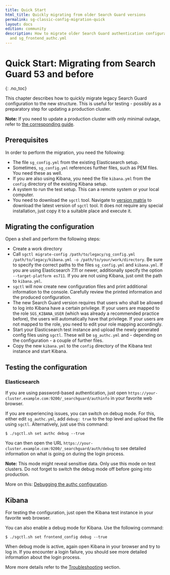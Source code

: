 ```yaml
---
title: Quick Start
html_title: Quickly migrating from older Search Guard versions
permalink: sg-classic-config-migration-quick
layout: docs
edition: community
description: How to migrate older Search Guard authentication configurations to sg_authc.yml
  and sg_frontend_authc.yml
---
```

<!---
Copyright 2022 floragunn GmbH
-->

# Quick Start: Migrating from Search Guard 53 and before
{: .no_toc}

This chapter describes how to quickly migrate legacy Search Guard configuration to the new structure. This is useful for testing - possibly as a preparatory step for updating a production cluster.

**Note:** If you need to update a production cluster with only minimal outage, refer to [the corresponding guide](sg-classic-config-migration-prod).

## Prerequisites

In order to perform the migration, you need the following:

- The file `sg_config.yml` from the existing Elasticsearch setup.
- Sometimes, `sg_config.yml` references further files, such as PEM files. You need these as well.
- If you are also using Kibana, you need the file `kibana.yml` from the `config` directory of the existing Kibana setup.
- A system to run the test setup. This can a remote system or your local computer. 
- You need to download the `sgctl` tool. Navigate to [version matrix](https://docs.search-guard.com/latest/search-guard-versions) to download the latest version of `sgctl` tool. It does not require any special installation, just copy it to a suitable place and execute it.

## Migrating the configuration

Open a shell and perform the following steps:

- Create a work directory 
- Call `sgctl migrate-config /path/to/legacy/sg_config.yml /path/to/legacy/kibana.yml -o /path/to/your/work/directory`. Be sure to specify the correct paths to the files `sg_config.yml` and `kibana.yml`. If you are using Elasticsearch 7.11 or newer, additionally specify the option `--target-platform es711`. If you are not using Kibana, just omit the path to  `kibana.yml`.
- `sgctl` will now create new configuration files and print additional information to the console. Carefully review the printed information and the produced configuration.
- The new Search Guard version requires that users who shall be allowed to log into Kibana have a certain privilege. If your users are mapped to the role `SGS_KIBANA_USER` (which was already a recommended practice before), the users will automatically have that privilege. If your users are not mapped to the role, you need to edit your role mapping accordingly.
- Start your Elasticsearch test instance and upload the newly generated config files using `sgctl`. These will be `sg_authc.yml` and - depending on the configuration - a couple of further files. 
- Copy the new `kibana.yml` to the `config` directory of the Kibana test instance and start Kibana.

## Testing the configuration

### Elasticsearch

If you are using password-based authentication, just open `https://your-cluster.example.com:9200/_searchguard/authinfo` in your favorite web browser. 

If you are experiencing issues, you can switch on debug mode. For this, either edit `sg_authc.yml`, add `debug: true` to the top level and upload the file using `sgctl`. Alternatively, just use this command:

```
$ ./sgctl.sh set authc debug --true
```

You can then open the URL `https://your-cluster.example.com:9200/_searchguard/auth/debug` to see detailed information on what is going on during the login process.

**Note:** This mode might reveal sensitive data. Only use this mode on test clusters. Do not forget to switch the debug mode off before going into production.

More on this: [Debugging the authc configuration](authentication-authorization-configuration#mapping-user-information).

## Kibana

For testing the configuration, just open the Kibana test instance in your favorite web browser. 

You can also enable a debug mode for Kibana. Use the following command:

```
$ ./sgctl.sh set frontend_config debug --true
```

When debug mode is active, again open Kibana in your browser and try to log in. If you encounter a login failure, you should see more detailed information about the login process. 

More more details refer to the [Troubleshooting](troubleshooting-kibana) section.

